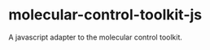 molecular-control-toolkit-js
============================

A javascript adapter to the molecular control toolkit.
